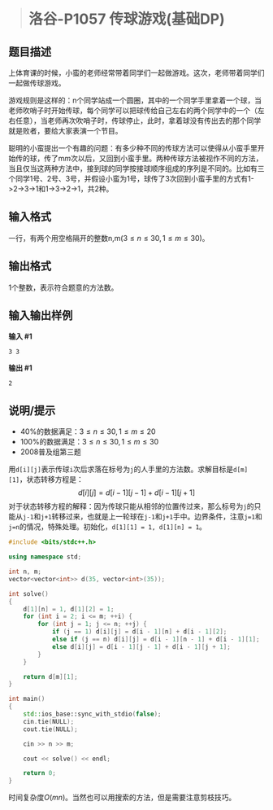 > # 洛谷-P1057 传球游戏(基础DP)

## 题目描述

上体育课的时候，小蛮的老师经常带着同学们一起做游戏。这次，老师带着同学们一起做传球游戏。

游戏规则是这样的：n个同学站成一个圆圈，其中的一个同学手里拿着一个球，当老师吹哨子时开始传球，每个同学可以把球传给自己左右的两个同学中的一个（左右任意），当老师再次吹哨子时，传球停止，此时，拿着球没有传出去的那个同学就是败者，要给大家表演一个节目。

聪明的小蛮提出一个有趣的问题：有多少种不同的传球方法可以使得从小蛮手里开始传的球，传了m*m*次以后，又回到小蛮手里。两种传球方法被视作不同的方法，当且仅当这两种方法中，接到球的同学按接球顺序组成的序列是不同的。比如有三个同学1号、2号、3号，并假设小蛮为1号，球传了3次回到小蛮手里的方式有1->2->3->1和1->3->2->1，共2种。

## 输入格式

一行，有两个用空格隔开的整数n,m($3 \le n \le 30,1 \le m \le 30$)。

## 输出格式

1个整数，表示符合题意的方法数。

## 输入输出样例

**输入 #1**

```
3 3
```

**输出 #1**

```
2
```

## 说明/提示

* 40%的数据满足：$3 \le n \le 30,1 \le m \le 20$
* 100%的数据满足：$3 \le n \le 30,1 \le m \le 30$
* 2008普及组第三题



用`d[i][j]`表示传球`i`次后求落在标号为`j`的人手里的方法数。求解目标是`d[m][1]`，状态转移方程是：
$$
d[i][j] = d[i - 1][j - 1] + d[i - 1][j + 1]
$$
对于状态转移方程的解释：因为传球只能从相邻的位置传过来，那么标号为`j`的只能从`j-1`和`j+1`转移过来，也就是上一轮球在`j-1`和`j+1`手中。边界条件，注意`j=1`和`j=n`的情况，特殊处理。初始化，`d[1][1] = 1, d[1][n] = 1`。

```c++
#include <bits/stdc++.h>

using namespace std;

int n, m;
vector<vector<int>> d(35, vector<int>(35));

int solve()
{
	d[1][n] = 1, d[1][2] = 1;
	for (int i = 2; i <= m; ++i) {
		for (int j = 1; j <= n; ++j) {
			if (j == 1) d[i][j] = d[i - 1][n] + d[i - 1][2];
			else if (j == n) d[i][j] = d[i - 1][n - 1] + d[i - 1][1];
			else d[i][j] = d[i - 1][j - 1] + d[i - 1][j + 1];
		}
	}

	return d[m][1];
}

int main()
{
	std::ios_base::sync_with_stdio(false);
	cin.tie(NULL);
	cout.tie(NULL);

	cin >> n >> m;

	cout << solve() << endl;

	return 0;
}
```

时间复杂度$O(mn)$。当然也可以用搜索的方法，但是需要注意剪枝技巧。
